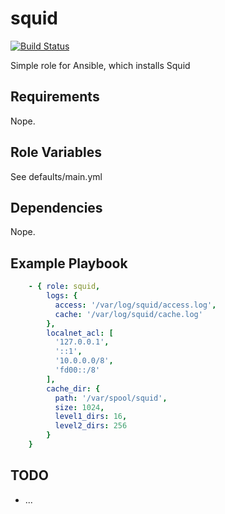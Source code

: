 # squid

[![Build Status](https://drone.osshelp.ru/api/badges/ansible/squid/status.svg)](https://drone.osshelp.ru/ansible/squid)

Simple role for Ansible, which installs Squid

## Requirements

Nope.

## Role Variables

See defaults/main.yml

## Dependencies

Nope.

## Example Playbook

```yaml
    - { role: squid,
        logs: {
          access: '/var/log/squid/access.log',
          cache: '/var/log/squid/cache.log'
        },
        localnet_acl: [
          '127.0.0.1',
          '::1',
          '10.0.0.0/8',
          'fd00::/8'
        ],
        cache_dir: {
          path: '/var/spool/squid',
          size: 1024,
          level1_dirs: 16,
          level2_dirs: 256
        }
    }
```

## TODO

- ...
